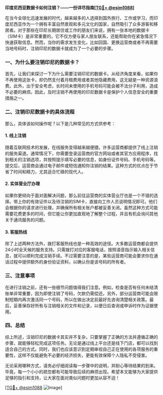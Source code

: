 **印度尼西亚数据卡如何注销？——一份详尽指南[[TG💪+ @esim1088](https://t.me/s/esim1088)]**

在当今全球化迅速发展的时代，越来越多的人选择到国外旅行、工作或学习，而印度尼西亚作为一个拥有丰富自然景观和多元文化的国家，自然吸引了众多游客和移居者。对于那些在印尼长期居住或工作的朋友们来说，拥有一张本地的数据卡（SIM卡）是非常重要的，它不仅方便与家人朋友联系，还能帮助你在紧急情况下快速获取信息。然而，当你的需求发生变化，比如回国、更换运营商或者不再需要当地号码时，注销印尼的数据卡就成为了一个必要的步骤。

### 一、为什么要注销印尼的数据卡？

首先，让我们来探讨一下为什么需要注销印尼的数据卡。从经济角度来看，如果你不再使用这张卡，却仍然支付着月租费用或者其他隐藏费用，这无疑是一种资源浪费。此外，出于安全考虑，长时间未使用的手机号码可能会被不法分子利用，造成不必要的麻烦。因此，及时注销不再使用的印尼数据卡是保护个人信息安全的重要措施之一。

### 二、注销印尼数据卡的具体流程

那么，具体该如何操作呢？以下是几种常见的方式供参考：

#### 1. 线上注销
随着互联网技术的发展，在线服务变得越来越便捷。许多运营商都提供了线上注销的服务渠道。通常情况下，你需要登录运营商的官方网站或者其官方应用程序，找到相关的注销选项，并按照提示填写必要的信息，如身份证件号码、手机号码等。提交后，运营商会通过电子邮件或短信通知你注销的结果。这种方式的优点在于节省了时间和精力，尤其适合忙碌的现代人。

#### 2. 实体营业厅办理
如果你更倾向于面对面解决问题，那么前往运营商的实体营业厅也是一个不错的选择。带上你的有效证件以及待注销的SIM卡，直接向工作人员说明情况即可。他们会根据你的请求进行处理，并确保所有相关账户都被妥善关闭。虽然这种方式可能需要花费更多的时间，但它能让你更加直观地了解整个过程，并且有机会询问其他关于通讯服务的问题。

#### 3. 客服热线
除了上述两种方法外，拨打客服热线也是一种高效的途径。大多数运营商都会提供24小时全天候的服务支持。只需拨打对应的客服电话，按照语音指示输入相关信息，就可以顺利完成注销手续。不过需要注意的是，某些运营商可能会要求你在通话过程中提供额外的身份验证资料，以确认你是该号码的所有者。

### 三、注意事项

在进行注销之前，还有一些细节问题值得我们注意。例如，检查是否有任何未结清账单非常重要，因为即使注销了号码，欠款仍需偿还。另外，部分运营商可能会限制短期内再次激活同一个号码，所以在做出决定前最好先咨询清楚相关政策。最后，妥善保存好所有与注销相关的文件和记录，以便日后查询或申诉时作为证据使用。

### 四、总结

综上所述，注销印尼的数据卡其实并不复杂，只要掌握了正确的方法并遵循正确的步骤，就能够轻松完成这项任务。无论是通过线上平台还是线下门店，都可以找到适合自己的方式。同时，我们也应该意识到定期审视自己正在使用的各项服务的重要性，这样不仅能避免不必要的经济损失，更能有效保障个人隐私不受侵害。

无论采用哪种方式，请务必仔细阅读每一步骤中的说明，并耐心等待结果的到来。毕竟，每一个小小的疏忽都有可能导致后续的麻烦出现。希望本文能够为大家提供足够的指引和支持，让大家在面对类似问题时更加从容不迫！

[[TG💪+ @esim1088](https://t.me/s/esim1088) ![Image](https://i.postimg.cc/4NQfJmqS/Snipaste-2025-05-13-00-14-12.png)]